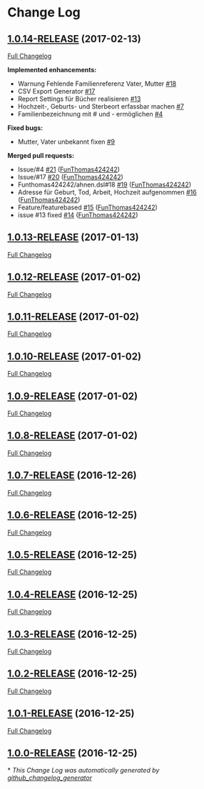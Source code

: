 # Change Log

## [1.0.14-RELEASE](https://github.com/FunThomas424242/ahnen.dsl/tree/1.0.14-RELEASE) (2017-02-13)
[Full Changelog](https://github.com/FunThomas424242/ahnen.dsl/compare/1.0.13-RELEASE...1.0.14-RELEASE)

**Implemented enhancements:**

- Warnung Fehlende Familienreferenz Vater, Mutter [\#18](https://github.com/FunThomas424242/ahnen.dsl/issues/18)
- CSV Export Generator [\#17](https://github.com/FunThomas424242/ahnen.dsl/issues/17)
- Report Settings für Bücher realisieren [\#13](https://github.com/FunThomas424242/ahnen.dsl/issues/13)
- Hochzeit-, Geburts- und Sterbeort erfassbar machen [\#7](https://github.com/FunThomas424242/ahnen.dsl/issues/7)
- Familienbezeichnung mit \# und -  ermöglichen [\#4](https://github.com/FunThomas424242/ahnen.dsl/issues/4)

**Fixed bugs:**

- Mutter, Vater unbekannt fixen [\#9](https://github.com/FunThomas424242/ahnen.dsl/issues/9)

**Merged pull requests:**

- Issue/\#4 [\#21](https://github.com/FunThomas424242/ahnen.dsl/pull/21) ([FunThomas424242](https://github.com/FunThomas424242))
- Issue/\#17 [\#20](https://github.com/FunThomas424242/ahnen.dsl/pull/20) ([FunThomas424242](https://github.com/FunThomas424242))
- Funthomas424242/ahnen.dsl\#18 [\#19](https://github.com/FunThomas424242/ahnen.dsl/pull/19) ([FunThomas424242](https://github.com/FunThomas424242))
- Adresse für Geburt, Tod, Arbeit, Hochzeit aufgenommen [\#16](https://github.com/FunThomas424242/ahnen.dsl/pull/16) ([FunThomas424242](https://github.com/FunThomas424242))
- Feature/featurebased [\#15](https://github.com/FunThomas424242/ahnen.dsl/pull/15) ([FunThomas424242](https://github.com/FunThomas424242))
- issue \#13 fixed [\#14](https://github.com/FunThomas424242/ahnen.dsl/pull/14) ([FunThomas424242](https://github.com/FunThomas424242))

## [1.0.13-RELEASE](https://github.com/FunThomas424242/ahnen.dsl/tree/1.0.13-RELEASE) (2017-01-13)
[Full Changelog](https://github.com/FunThomas424242/ahnen.dsl/compare/1.0.12-RELEASE...1.0.13-RELEASE)

## [1.0.12-RELEASE](https://github.com/FunThomas424242/ahnen.dsl/tree/1.0.12-RELEASE) (2017-01-02)
[Full Changelog](https://github.com/FunThomas424242/ahnen.dsl/compare/1.0.11-RELEASE...1.0.12-RELEASE)

## [1.0.11-RELEASE](https://github.com/FunThomas424242/ahnen.dsl/tree/1.0.11-RELEASE) (2017-01-02)
[Full Changelog](https://github.com/FunThomas424242/ahnen.dsl/compare/1.0.10-RELEASE...1.0.11-RELEASE)

## [1.0.10-RELEASE](https://github.com/FunThomas424242/ahnen.dsl/tree/1.0.10-RELEASE) (2017-01-02)
[Full Changelog](https://github.com/FunThomas424242/ahnen.dsl/compare/1.0.9-RELEASE...1.0.10-RELEASE)

## [1.0.9-RELEASE](https://github.com/FunThomas424242/ahnen.dsl/tree/1.0.9-RELEASE) (2017-01-02)
[Full Changelog](https://github.com/FunThomas424242/ahnen.dsl/compare/1.0.8-RELEASE...1.0.9-RELEASE)

## [1.0.8-RELEASE](https://github.com/FunThomas424242/ahnen.dsl/tree/1.0.8-RELEASE) (2017-01-02)
[Full Changelog](https://github.com/FunThomas424242/ahnen.dsl/compare/1.0.7-RELEASE...1.0.8-RELEASE)

## [1.0.7-RELEASE](https://github.com/FunThomas424242/ahnen.dsl/tree/1.0.7-RELEASE) (2016-12-26)
[Full Changelog](https://github.com/FunThomas424242/ahnen.dsl/compare/1.0.6-RELEASE...1.0.7-RELEASE)

## [1.0.6-RELEASE](https://github.com/FunThomas424242/ahnen.dsl/tree/1.0.6-RELEASE) (2016-12-25)
[Full Changelog](https://github.com/FunThomas424242/ahnen.dsl/compare/1.0.5-RELEASE...1.0.6-RELEASE)

## [1.0.5-RELEASE](https://github.com/FunThomas424242/ahnen.dsl/tree/1.0.5-RELEASE) (2016-12-25)
[Full Changelog](https://github.com/FunThomas424242/ahnen.dsl/compare/1.0.4-RELEASE...1.0.5-RELEASE)

## [1.0.4-RELEASE](https://github.com/FunThomas424242/ahnen.dsl/tree/1.0.4-RELEASE) (2016-12-25)
[Full Changelog](https://github.com/FunThomas424242/ahnen.dsl/compare/1.0.3-RELEASE...1.0.4-RELEASE)

## [1.0.3-RELEASE](https://github.com/FunThomas424242/ahnen.dsl/tree/1.0.3-RELEASE) (2016-12-25)
[Full Changelog](https://github.com/FunThomas424242/ahnen.dsl/compare/1.0.2-RELEASE...1.0.3-RELEASE)

## [1.0.2-RELEASE](https://github.com/FunThomas424242/ahnen.dsl/tree/1.0.2-RELEASE) (2016-12-25)
[Full Changelog](https://github.com/FunThomas424242/ahnen.dsl/compare/1.0.1-RELEASE...1.0.2-RELEASE)

## [1.0.1-RELEASE](https://github.com/FunThomas424242/ahnen.dsl/tree/1.0.1-RELEASE) (2016-12-25)
[Full Changelog](https://github.com/FunThomas424242/ahnen.dsl/compare/1.0.0-RELEASE...1.0.1-RELEASE)

## [1.0.0-RELEASE](https://github.com/FunThomas424242/ahnen.dsl/tree/1.0.0-RELEASE) (2016-12-25)


\* *This Change Log was automatically generated by [github_changelog_generator](https://github.com/skywinder/Github-Changelog-Generator)*